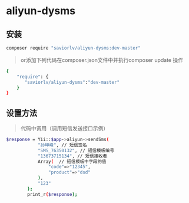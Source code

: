 # aliyun-dysms

## 安装

```bash
composer require "saviorlv/aliyun-dysms:dev-master"
```

> or添加下列代码在composer.json文件中并执行composer update 操作

```bash
{
    "require": {
       "saviorlv/aliyun-dysms":"dev-master"
    }
}
```

## 设置方法

> 代码中调用（调用短信发送接口示例）

```bash
$response = Yii::$app->aliyun->sendSms(
            "孙坤峰", // 短信签名
            "SMS_76350132", // 短信模板编号
            "13673715134", // 短信接收者
            Array(  // 短信模板中字段的值
                "code"=>"12345",
                "product"=>"dsd"
            ),
            "123"
        );
        print_r($response);
```
